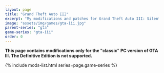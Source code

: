 ```yaml
---
layout: page
title: "Grand Theft Auto III"
excerpt: "My modifications and patches for Grand Theft Auto III: SilentPatch, GInput, VBDec and more."
image: "assets/img/games/gta-iii.jpg"
parent-series: "gta"
game-series: "gta-iii"
order: 0
---
```

**<span style="white-space:nowrap"><i class="fas fa-exclamation-triangle" style="color:DarkOrange"></i> This</span> page contains modifications only for the "classic" PC version of GTA III. The Definitive Edition is not <span style="white-space:nowrap">supported. <i class="fas fa-exclamation-triangle" style="color:DarkOrange"></i></span>**

{% include mods-list.html series=page.game-series %}
